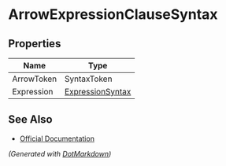 # ArrowExpressionClauseSyntax

## Properties

| Name       | Type                                    |
| ---------- | --------------------------------------- |
| ArrowToken | SyntaxToken                             |
| Expression | [ExpressionSyntax](ExpressionSyntax.md) |

## See Also

* [Official Documentation](https://docs.microsoft.com/en-us/dotnet/api/microsoft.codeanalysis.csharp.syntax.arrowexpressionclausesyntax)


*\(Generated with [DotMarkdown](http://github.com/JosefPihrt/DotMarkdown)\)*